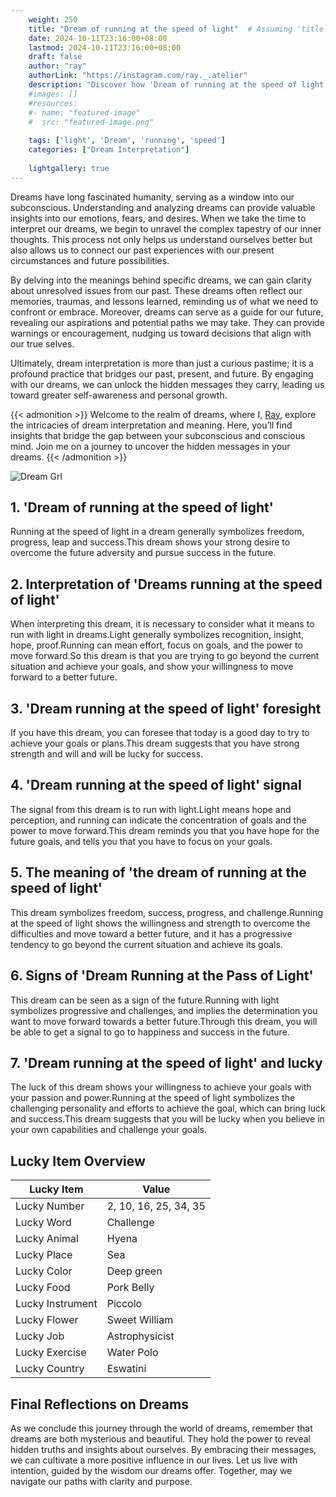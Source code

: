 ```yaml
---
    weight: 250
    title: "Dream of running at the speed of light"  # Assuming 'title' column exists
    date: 2024-10-11T23:16:00+08:00
    lastmod: 2024-10-11T23:16:00+08:00
    draft: false
    author: "ray"
    authorLink: "https://instagram.com/ray._.atelier"
    description: "Discover how 'Dream of running at the speed of light' can interpret your future and uncover its significant meanings in your life."
    #images: []
    #resources:
    #- name: "featured-image"
    #  src: "featured-image.png"
    
    tags: ['light', 'Dream', 'running', 'speed']
    categories: ["Dream Interpretation"]
    
    lightgallery: true
---
```

    
Dreams have long fascinated humanity, serving as a window into our subconscious. Understanding and analyzing dreams can provide valuable insights into our emotions, fears, and desires. When we take the time to interpret our dreams, we begin to unravel the complex tapestry of our inner thoughts. This process not only helps us understand ourselves better but also allows us to connect our past experiences with our present circumstances and future possibilities.

By delving into the meanings behind specific dreams, we can gain clarity about unresolved issues from our past. These dreams often reflect our memories, traumas, and lessons learned, reminding us of what we need to confront or embrace. Moreover, dreams can serve as a guide for our future, revealing our aspirations and potential paths we may take. They can provide warnings or encouragement, nudging us toward decisions that align with our true selves.

Ultimately, dream interpretation is more than just a curious pastime; it is a profound practice that bridges our past, present, and future. By engaging with our dreams, we can unlock the hidden messages they carry, leading us toward greater self-awareness and personal growth.

{{< admonition >}}
Welcome to the realm of dreams, where I, [Ray](https://instagram.com/ray._.atelier), explore the intricacies of dream interpretation and meaning. Here, you’ll find insights that bridge the gap between your subconscious and conscious mind. Join me on a journey to uncover the hidden messages in your dreams.
{{< /admonition >}}

![Dream Grl](https://cdn.pixabay.com/photo/2017/11/02/03/35/gothic-2910057_1280.jpg "Dream Grl")

## 1. 'Dream of running at the speed of light'
Running at the speed of light in a dream generally symbolizes freedom, progress, leap and success.This dream shows your strong desire to overcome the future adversity and pursue success in the future.

## 2. Interpretation of 'Dreams running at the speed of light'
When interpreting this dream, it is necessary to consider what it means to run with light in dreams.Light generally symbolizes recognition, insight, hope, proof.Running can mean effort, focus on goals, and the power to move forward.So this dream is that you are trying to go beyond the current situation and achieve your goals, and show your willingness to move forward to a better future.

## 3. 'Dream running at the speed of light' foresight
If you have this dream, you can foresee that today is a good day to try to achieve your goals or plans.This dream suggests that you have strong strength and will and will be lucky for success.

## 4. 'Dream running at the speed of light' signal
The signal from this dream is to run with light.Light means hope and perception, and running can indicate the concentration of goals and the power to move forward.This dream reminds you that you have hope for the future goals, and tells you that you have to focus on your goals.

## 5. The meaning of 'the dream of running at the speed of light'
This dream symbolizes freedom, success, progress, and challenge.Running at the speed of light shows the willingness and strength to overcome the difficulties and move toward a better future, and it has a progressive tendency to go beyond the current situation and achieve its goals.

## 6. Signs of 'Dream Running at the Pass of Light'
This dream can be seen as a sign of the future.Running with light symbolizes progressive and challenges, and implies the determination you want to move forward towards a better future.Through this dream, you will be able to get a signal to go to happiness and success in the future.

## 7. 'Dream running at the speed of light' and lucky
The luck of this dream shows your willingness to achieve your goals with your passion and power.Running at the speed of light symbolizes the challenging personality and efforts to achieve the goal, which can bring luck and success.This dream suggests that you will be lucky when you believe in your own capabilities and challenge your goals.

## Lucky Item Overview
| Lucky Item          | Value              |
|---------------|--------------------|
| Lucky Number        | 2, 10, 16, 25, 34, 35  |
| Lucky Word          | Challenge |
| Lucky Animal        | Hyena |
| Lucky Place         | Sea     |
| Lucky Color         | Deep green     |
| Lucky Food          | Pork Belly      |
| Lucky Instrument    | Piccolo |
| Lucky Flower        | Sweet William    |
| Lucky Job           | Astrophysicist       |
| Lucky Exercise      | Water Polo  |
| Lucky Country       | Eswatini    |


##  Final Reflections on Dreams

As we conclude this journey through the world of dreams, remember that dreams are both mysterious and beautiful. They hold the power to reveal hidden truths and insights about ourselves. By embracing their messages, we can cultivate a more positive influence in our lives. Let us live with intention, guided by the wisdom our dreams offer. Together, may we navigate our paths with clarity and purpose.
